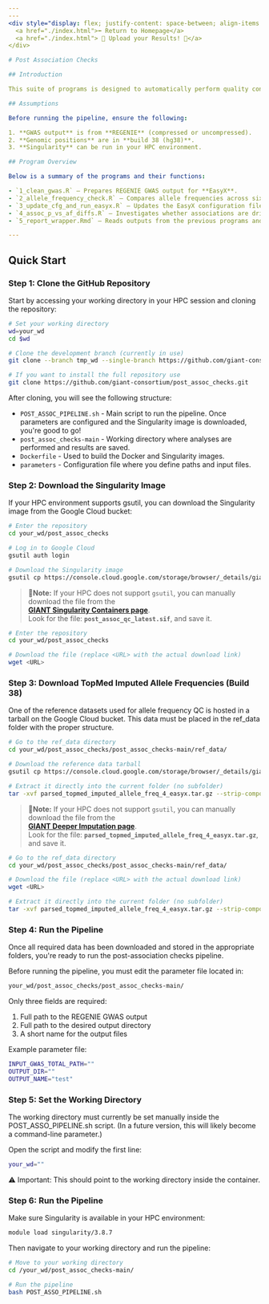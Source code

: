 ```yaml
---
---
<div style="display: flex; justify-content: space-between; align-items: center;">
  <a href="./index.html">⬅️ Return to Homepage</a>
  <a href="./index.html"> 🎉 Upload your Results! 🎉</a>
</div>

# Post Association Checks

## Introduction

This suite of programs is designed to automatically perform quality control (QC) of GWAS results. Most of the analyses are based on QC steps performed by **EasyX**, an R package that combines functions from **EasyStrata** and **EasyQC**.

## Assumptions

Before running the pipeline, ensure the following:

1. **GWAS output** is from **REGENIE** (compressed or uncompressed).
2. **Genomic positions** are in **build 38 (hg38)**.
3. **Singularity** can be run in your HPC environment.

## Program Overview

Below is a summary of the programs and their functions:

- `1_clean_gwas.R` – Prepares REGENIE GWAS output for **EasyX**.  
- `2_allele_frequency_check.R` – Compares allele frequencies across six different genetic ancestries (**AFR**, **AMR**, **MID**, **EUR**, **EAS**, and **SAS**).  
- `3_update_cfg_and_run_easyx.R` – Updates the EasyX configuration file with your input data and threshold parameters, and then runs EasyX.  
- `4_assoc_p_vs_af_diffs.R` – Investigates whether associations are driven by a specific subpopulation (e.g., Finnish among Europeans).  
- `5_report_wrapper.Rmd` – Reads outputs from the previous programs and summarizes the findings in a report.

---
```


## Quick Start

### Step 1: Clone the GitHub Repository

Start by accessing your working directory in your HPC session and cloning the repository:

```bash
# Set your working directory
wd=your_wd
cd $wd

# Clone the development branch (currently in use)
git clone --branch tmp_wd --single-branch https://github.com/giant-consortium/post_assoc_checks.git

# If you want to install the full repository use
git clone https://github.com/giant-consortium/post_assoc_checks.git
```
After cloning, you will see the following structure:

- `POST_ASSOC_PIPELINE.sh` - Main script to run the pipeline. Once parameters are configured and the Singularity image is downloaded, you're good to go!
- `post_assoc_checks-main` - Working directory where analyses are performed and results are saved.
- `Dockerfile` - Used to build the Docker and Singularity images.
- `parameters` - Configuration file where you define paths and input files.

### Step 2: Download the Singularity Image

If your HPC environment supports gsutil, you can download the Singularity image from the Google Cloud bucket:

```bash
# Enter the repository
cd your_wd/post_assoc_checks

# Log in to Google Cloud
gsutil auth login

# Download the Singularity image
gsutil cp https://console.cloud.google.com/storage/browser/_details/giant_deeper_imputation/singularity_containers/post_assoc_qc_latest.sif?pageState=(%22StorageObjectListTable%22:(%22f%22:%22%255B%255D%22))&inv=1&invt=Ab1weA post_assoc_qc_latest.sif
```
> **🔁Note:** If your HPC does not support `gsutil`, you can manually download the file from the  
> [**GIANT Singularity Containers page**](https://console.cloud.google.com/storage/browser/giant_deeper_imputation/singularity_containers).  
> Look for the file: **`post_assoc_qc_latest.sif`**, and save it.

```bash
# Enter the repository
cd your_wd/post_assoc_checks

# Download the file (replace <URL> with the actual download link)
wget <URL>
```

### Step 3: Download TopMed Imputed Allele Frequencies (Build 38)

One of the reference datasets used for allele frequency QC is hosted in a tarball on the Google Cloud bucket. This data must be placed in the ref_data folder with the proper structure.

```bash
# Go to the ref_data directory
cd your_wd/post_assoc_checks/post_assoc_checks-main/ref_data/

# Download the reference data tarball
gsutil cp https://console.cloud.google.com/storage/browser/_details/giant_deeper_imputation/parsed_topmed_imputed_allele_freq_4_easyx.tar.gz?pageState=(%22StorageObjectListTable%22:(%22f%22:%22%255B%255D%22))&inv=1&invt=Ab1weA parsed_topmed_imputed_allele_freq_4_easyx.tar.gz

# Extract it directly into the current folder (no subfolder)
tar -xvf parsed_topmed_imputed_allele_freq_4_easyx.tar.gz --strip-components=1
```

> **🔁Note:** If your HPC does not support `gsutil`, you can manually download the file from the  
> [**GIANT Deeper Imputation page**](https://console.cloud.google.com/storage/browser/giant_deeper_imputation/).  
> Look for the file: **`parsed_topmed_imputed_allele_freq_4_easyx.tar.gz`**, and save it.

```bash
# Go to the ref_data directory
cd your_wd/post_assoc_checks/post_assoc_checks-main/ref_data/

# Download the file (replace <URL> with the actual download link)
wget <URL>

# Extract it directly into the current folder (no subfolder)
tar -xvf parsed_topmed_imputed_allele_freq_4_easyx.tar.gz --strip-components=1
```

### Step 4: Run the Pipeline
Once all required data has been downloaded and stored in the appropriate folders, you're ready to run the post-association checks pipeline.

Before running the pipeline, you must edit the parameter file located in:

```bash
your_wd/post_assoc_checks/post_assoc_checks-main/
```

Only three fields are required:
1. Full path to the REGENIE GWAS output
2. Full path to the desired output directory
3. A short name for the output files

Example parameter file:

```bash
INPUT_GWAS_TOTAL_PATH=""
OUTPUT_DIR=""
OUTPUT_NAME="test"
```

### Step 5: Set the Working Directory
The working directory must currently be set manually inside the POST_ASSO_PIPELINE.sh script. (In a future version, this will likely become a command-line parameter.)

Open the script and modify the first line:
```bash
your_wd=""
```
⚠️ Important: This should point to the working directory inside the container.

### Step 6: Run the Pipeline
Make sure Singularity is available in your HPC environment:

```bash
module load singularity/3.8.7
```

Then navigate to your working directory and run the pipeline:

```bash
# Move to your working directory
cd /your_wd/post_assoc_checks-main/

# Run the pipeline
bash POST_ASSO_PIPELINE.sh
```
